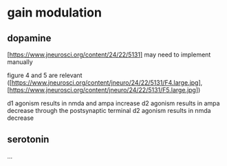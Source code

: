 # gain modulation

## dopamine

[https://www.jneurosci.org/content/24/22/5131]
may need to implement manually

figure 4 and 5 are relevant
([https://www.jneurosci.org/content/jneuro/24/22/5131/F4.large.jpg], [https://www.jneurosci.org/content/jneuro/24/22/5131/F5.large.jpg])

d1 agonism results in nmda and ampa increase
d2 agonism results in ampa decrease through the postsynaptic terminal
d2 agonism results in nmda decrease

## serotonin

...
